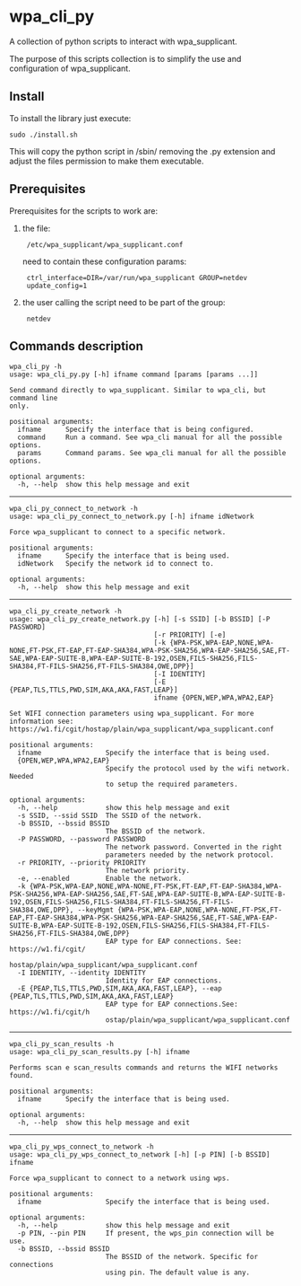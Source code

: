 # wpa_cli_py
A collection of python scripts to interact with wpa_supplicant.

The purpose of this scripts collection is to simplify the use and configuration of wpa_supplicant.

## Install

To install the library just execute:
    
    sudo ./install.sh
    
This will copy the python script in /sbin/ removing the .py extension and adjust the files permission to make them executable.


## Prerequisites

Prerequisites for the scripts to work are:

1) the file: 
    
        /etc/wpa_supplicant/wpa_supplicant.conf
    
    need to contain these configuration params:
    
        ctrl_interface=DIR=/var/run/wpa_supplicant GROUP=netdev
        update_config=1

2) the user calling the script need to be part of the group:
    
        netdev



## Commands description


    wpa_cli_py -h
    usage: wpa_cli_py.py [-h] ifname command [params [params ...]]
    
    Send command directly to wpa_supplicant. Similar to wpa_cli, but command line
    only.
    
    positional arguments:
      ifname      Specify the interface that is being configured.
      command     Run a command. See wpa_cli manual for all the possible options.
      params      Command params. See wpa_cli manual for all the possible options.
    
    optional arguments:
      -h, --help  show this help message and exit

-----
  
    wpa_cli_py_connect_to_network -h
    usage: wpa_cli_py_connect_to_network.py [-h] ifname idNetwork
    
    Force wpa_supplicant to connect to a specific network.
    
    positional arguments:
      ifname      Specify the interface that is being used.
      idNetwork   Specify the network id to connect to.
    
    optional arguments:
      -h, --help  show this help message and exit
  
---

    wpa_cli_py_create_network -h
    usage: wpa_cli_py_create_network.py [-h] [-s SSID] [-b BSSID] [-P PASSWORD]
                                        [-r PRIORITY] [-e]
                                        [-k {WPA-PSK,WPA-EAP,NONE,WPA-NONE,FT-PSK,FT-EAP,FT-EAP-SHA384,WPA-PSK-SHA256,WPA-EAP-SHA256,SAE,FT-SAE,WPA-EAP-SUITE-B,WPA-EAP-SUITE-B-192,OSEN,FILS-SHA256,FILS-SHA384,FT-FILS-SHA256,FT-FILS-SHA384,OWE,DPP}]
                                        [-I IDENTITY]
                                        [-E {PEAP,TLS,TTLS,PWD,SIM,AKA,AKA,FAST,LEAP}]
                                        ifname {OPEN,WEP,WPA,WPA2,EAP}
    
    Set WIFI connection parameters using wpa_supplicant. For more information see:
    https://w1.fi/cgit/hostap/plain/wpa_supplicant/wpa_supplicant.conf
    
    positional arguments:
      ifname                Specify the interface that is being used.
      {OPEN,WEP,WPA,WPA2,EAP}
                            Specify the protocol used by the wifi network. Needed
                            to setup the required parameters.
    
    optional arguments:
      -h, --help            show this help message and exit
      -s SSID, --ssid SSID  The SSID of the network.
      -b BSSID, --bssid BSSID
                            The BSSID of the network.
      -P PASSWORD, --password PASSWORD
                            The network password. Converted in the right
                            parameters needed by the network protocol.
      -r PRIORITY, --priority PRIORITY
                            The network priority.
      -e, --enabled         Enable the network.
      -k {WPA-PSK,WPA-EAP,NONE,WPA-NONE,FT-PSK,FT-EAP,FT-EAP-SHA384,WPA-PSK-SHA256,WPA-EAP-SHA256,SAE,FT-SAE,WPA-EAP-SUITE-B,WPA-EAP-SUITE-B-192,OSEN,FILS-SHA256,FILS-SHA384,FT-FILS-SHA256,FT-FILS-SHA384,OWE,DPP}, --keyMgmt {WPA-PSK,WPA-EAP,NONE,WPA-NONE,FT-PSK,FT-EAP,FT-EAP-SHA384,WPA-PSK-SHA256,WPA-EAP-SHA256,SAE,FT-SAE,WPA-EAP-SUITE-B,WPA-EAP-SUITE-B-192,OSEN,FILS-SHA256,FILS-SHA384,FT-FILS-SHA256,FT-FILS-SHA384,OWE,DPP}
                            EAP type for EAP connections. See: https://w1.fi/cgit/
                            hostap/plain/wpa_supplicant/wpa_supplicant.conf
      -I IDENTITY, --identity IDENTITY
                            Identity for EAP connections.
      -E {PEAP,TLS,TTLS,PWD,SIM,AKA,AKA,FAST,LEAP}, --eap {PEAP,TLS,TTLS,PWD,SIM,AKA,AKA,FAST,LEAP}
                            EAP type for EAP connections.See: https://w1.fi/cgit/h
                            ostap/plain/wpa_supplicant/wpa_supplicant.conf

---

    wpa_cli_py_scan_results -h
    usage: wpa_cli_py_scan_results.py [-h] ifname
    
    Performs scan e scan_results commands and returns the WIFI networks found.
    
    positional arguments:
      ifname      Specify the interface that is being used.
    
    optional arguments:
      -h, --help  show this help message and exit

---

    wpa_cli_py_wps_connect_to_network -h
    usage: wpa_cli_py_wps_connect_to_network [-h] [-p PIN] [-b BSSID] ifname
    
    Force wpa_supplicant to connect to a network using wps.
    
    positional arguments:
      ifname                Specify the interface that is being used.
    
    optional arguments:
      -h, --help            show this help message and exit
      -p PIN, --pin PIN     If present, the wps_pin connection will be use.
      -b BSSID, --bssid BSSID
                            The BSSID of the network. Specific for connections
                            using pin. The default value is any.


